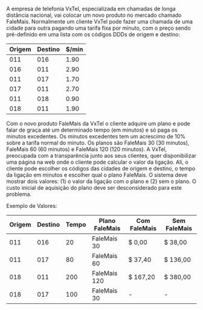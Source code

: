 A empresa de telefonia VxTel, especializada em chamadas de longa distância nacional, vai
colocar um novo produto no mercado chamado FaleMais.
Normalmente um cliente VxTel pode fazer uma chamada de uma cidade para outra pagando
uma tarifa fixa por minuto, com o preço sendo pré-definido em uma lista com os códigos DDDs
de origem e destino:

| Origem | Destino | $/min |
| ------------ | ------------ | ------------ |
| 011 | 016 | 1.90 |
| 016 | 011 | 2.90 |
| 011 | 017 | 1.70 |
| 017 | 011 | 2.70|
| 011 | 018 | 0.90|
| 018 | 011 | 1.90|
Com o novo produto FaleMais da VxTel o cliente adquire um plano e pode falar de graça até
um determinado tempo (em minutos) e só paga os minutos excedentes. Os minutos
excedentes tem um acrescimo de 10% sobre a tarifa normal do minuto. Os planos são
FaleMais 30 (30 minutos), FaleMais 60 (60 minutos) e FaleMais 120 (120 minutos).
A VxTel, preocupada com a transparência junto aos seus clientes, quer disponibilizar uma
página na web onde o cliente pode calcular o valor da ligação. Ali, o cliente pode escolher os
códigos das cidades de origem e destino, o tempo da ligação em minutos e escolher qual o
plano FaleMais. O sistema deve mostrar dois valores: (1) o valor da ligação com o plano e (2)
sem o plano. O custo inicial de aquisição do plano deve ser desconsiderado para este
problema. 

Exemplo de Valores:

| Origem | Destino | Tempo | Plano FaleMais | Com FaleMais | Sem FaleMais |
| ------------ | ------------ | ------------ | ------------ | ------------ | ------------ |
| 011 | 016 | 20 | FaleMais 30 | $ 0,00 | $ 38,00 |
| 011 | 017 | 80 | FaleMais 60 | $ 37,40 | $ 136,00 |
| 018 | 011 | 200 | FaleMais 120 | $ 167,20 | $ 380,00 |
| 018 | 017 | 100 | FaleMais 30 | - | - |
